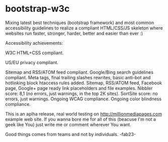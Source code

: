 bootstrap-w3c
=============

Mixing latest best techniques (bootstrap framework) and most common accessibility guidelines to realize a compliant HTML/CSS/JS skeleton 
where websites run faster, stronger, harder, better and easier than ever :)

<P>Accessibility achievements:<P>

<P>W3C HTML+CSS compliant.<P>
<P>US/EU privacy compliant.<P>
Sitemap and RSS/ATOM feed compliant.
Google/Bing search guidelines compliant.
Meta tags, final trailing slashes rewrites, basic anti-bot and hotlinking block htaccess rules added.
Sitemap, RSS/ATOM feed, Facebook page, Google+ page ready link placeholders and file examples.
Nibbler score: 8,1 (no errors, just warnings, in the top 2K sites).
SortSite score: no errors, just warnings.
Ongoing WCAG compliance.
Ongoing color blindness compliance.

This is an aplha release, real world testing on http://millionmediapages.com example web site.
If you wanna bore me for all of this (beacuse I'm not a geek like You) just write me or comment wherever You want.

Good things comes from teams and not by individuals.
-fab23-

